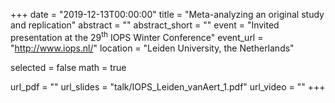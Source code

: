 +++
date = "2019-12-13T00:00:00"
title = "Meta-analyzing an original study and replication"
abstract = ""
abstract_short = ""
event = "Invited presentation at the 29<sup>th</sup> IOPS Winter Conference"
event_url = "http://www.iops.nl/"
location = "Leiden University, the Netherlands"

selected = false
math = true

url_pdf = ""
url_slides = "talk/IOPS_Leiden_vanAert_1.pdf"
url_video = ""
+++